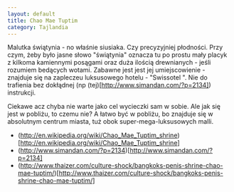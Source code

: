 ```yaml
---
layout: default
title: Chao Mae Tuptim
category: Tajlandia
---
```


Malutka świątynia - no właśnie siusiaka. Czy precyzyjniej płodności. Przy czym, żeby było jasne słowo "świątynia" oznacza tu 
po prostu mały placyk z kilkoma kamiennymi posągami oraz duża ilością drewnianych - jeśli rozumiem bedących wotami. 
Zabawne jest jest jej umiejscowienie - znajduje się na zapleczeu luksusowego hotelu - "Swissotel ". Nie do trafienia bez dokłądnej 
(np (tej)[http://www.simandan.com/?p=2134]) instrukcji. 

Ciekawe acz chyba nie warte jako cel wycieczki sam w sobie. Ale jak się jest w pobliżu, to czemu nie? A łatwo być w pobliżu, 
bo znajduje się w absolutnym centrum miasta, tuż obok super-mega-luksusowych malli. 

* (http://en.wikipedia.org/wiki/Chao_Mae_Tuptim_shrine)[http://en.wikipedia.org/wiki/Chao_Mae_Tuptim_shrine]
* (http://www.simandan.com/?p=2134)[http://www.simandan.com/?p=2134]
* (http://www.thaizer.com/culture-shock/bangkoks-penis-shrine-chao-mae-tuptim/)[http://www.thaizer.com/culture-shock/bangkoks-penis-shrine-chao-mae-tuptim/]




